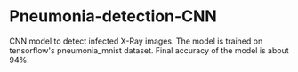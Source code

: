# Pneumonia-detection-CNN
CNN model to detect infected X-Ray images. 
The model is trained on tensorflow's pneumonia_mnist dataset. 
Final accuracy of the model is about 94%.
